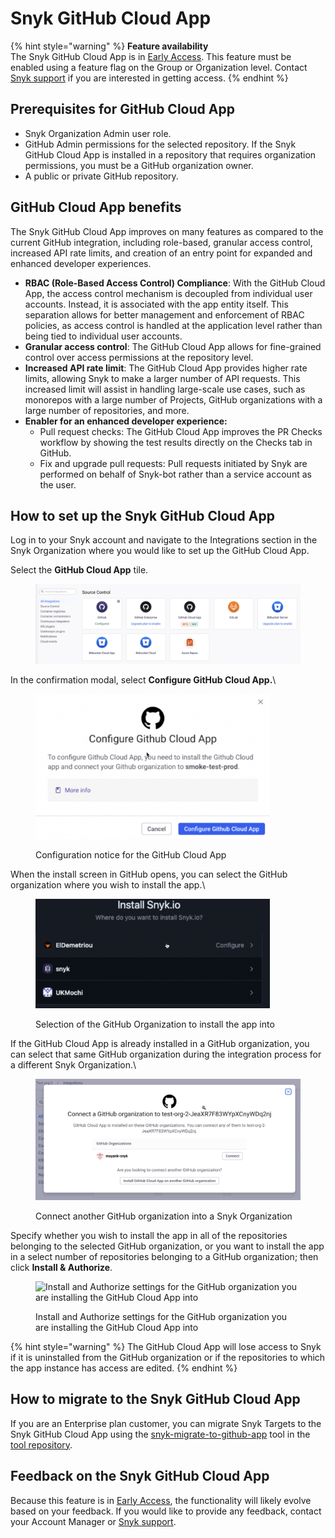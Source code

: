 # Snyk GitHub Cloud App

{% hint style="warning" %}
**Feature availability**\
The Snyk GitHub Cloud App is in [Early Access](../../getting-started/snyk-release-process.md). This feature must be enabled using a feature flag on the Group or Organization level. Contact [Snyk support](https://support.snyk.io/hc/en-us/requests/new) if you are interested in getting access.
{% endhint %}

## Prerequisites for GitHub Cloud App

* Snyk Organization Admin user role.
* GitHub Admin permissions for the selected repository. If the Snyk GitHub Cloud App is installed in a repository that requires organization permissions, you must be a GitHub organization owner.
* A public or private GitHub repository.

## GitHub Cloud App benefits

The Snyk GitHub Cloud App improves on many features as compared to the current GitHub integration, including role-based, granular access control, increased API rate limits, and creation of an entry point for expanded and enhanced developer experiences.

* **RBAC (Role-Based Access Control) Compliance**: With the GitHub Cloud App, the access control mechanism is decoupled from individual user accounts. Instead, it is associated with the app entity itself. This separation allows for better management and enforcement of RBAC policies, as access control is handled at the application level rather than being tied to individual user accounts.
* **Granular access control**: The GitHub Cloud App allows for fine-grained control over access permissions at the repository level.&#x20;
* **Increased API rate limit**: The GitHub Cloud App provides higher rate limits, allowing Snyk to make a larger number of API requests. This increased limit will assist in handling large-scale use cases, such as monorepos with a large number of Projects, GitHub organizations with a large number of repositories, and more.
* **Enabler for an enhanced developer experience:**
  * Pull request checks: The GitHub Cloud App improves the PR Checks workflow by showing the test results directly on the Checks tab in GitHub.
  * Fix and upgrade pull requests: Pull requests initiated by Snyk are performed on behalf of Snyk-bot rather than a service account as the user.

## How to set up the Snyk GitHub Cloud App

Log in to your Snyk account and navigate to the Integrations section in the Snyk Organization where you would like to set up the GitHub Cloud App.

Select the **GitHub Cloud App** tile.

<figure><img src="../../.gitbook/assets/Screenshot 2024-02-14 at 10.56.31 (2).png" alt=""><figcaption></figcaption></figure>

In the confirmation modal, select **Configure GitHub Cloud App.**\


<figure><img src="../../.gitbook/assets/2023-11-28_09-44-21.png" alt="" width="375"><figcaption><p>Configuration notice for the GitHub Cloud App</p></figcaption></figure>

When the install screen in GitHub opens, you can select the GitHub organization where you wish to install the app.\


<figure><img src="../../.gitbook/assets/2023-11-28_09-45-45.png" alt="" width="375"><figcaption><p>Selection of the GitHub Organization to install the app into</p></figcaption></figure>

If the GitHub Cloud App is already installed in a GitHub organization, you can select that same GitHub organization during the integration process for a different Snyk Organization.\


<figure><img src="../../.gitbook/assets/2024-01-23_10-40-45.png" alt="Connect another GitHub organization into a Snyk Organization" width="563"><figcaption><p>Connect another GitHub organization into a Snyk Organization</p></figcaption></figure>

Specify whether you wish to install the app in all of the repositories belonging to the selected GitHub organization, or you want to install the app in a select number of repositories belonging to a GitHub organization; then click **Install & Authorize**.

<figure><img src="https://lh7-us.googleusercontent.com/izrSkGKUWpJYqBk4yOi4psfRqmNLJiH1LCun3RLwdIfdEUx8wmU5LomzYzvHCGf5Ak5WVAatbOYhDd489QCmSjJv58lYnizUnfH6HiMiI7xi5o0VfLHyDzCIMO5MdqNXxlOPgTR4pIWD6fhHrPEpC8o" alt="Install and Authorize settings for the GitHub organization you are installing the GitHub Cloud App into" width="375"><figcaption><p>Install and Authorize settings for the GitHub organization you are installing the GitHub Cloud App into</p></figcaption></figure>

{% hint style="warning" %}
The GitHub Cloud App will lose access to Snyk if it is uninstalled from the GitHub organization or if the repositories to which the app instance has access are edited.
{% endhint %}

## How to migrate to the Snyk GitHub Cloud App

If you are an Enterprise plan customer, you can migrate Snyk Targets to the Snyk GitHub Cloud App using the [snyk-migrate-to-github-app](https://github.com/snyk-labs/snyk-migrate-to-github-app) tool in the [tool repository](https://github.com/snyk-labs/snyk-migrate-to-github-app).

## Feedback on the Snyk GitHub Cloud App

Because this feature is in  [Early Access](../../getting-started/snyk-release-process.md), the functionality will likely evolve based on your feedback. If you would like to provide any feedback, contact your Account Manager or [Snyk support](https://support.snyk.io/hc/en-us/requests/new).



